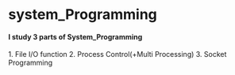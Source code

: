 # system_Programming

<h4>I study 3 parts of System_Programming</h4>
1. File I/O function
2. Process Control(+Multi Processing)
3. Socket Programming
